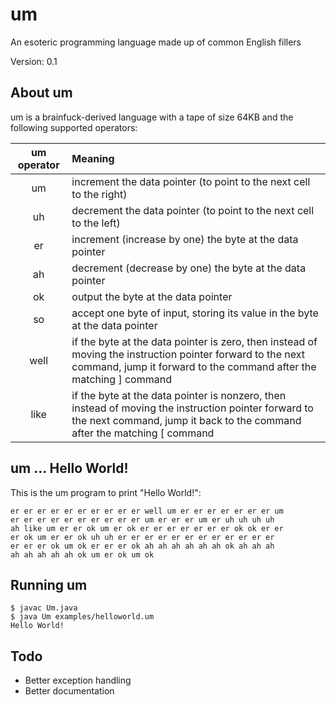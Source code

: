 # um
An esoteric programming language made up of common English fillers

Version: 0.1

## About um
um is a brainfuck-derived language with a tape of size 64KB and the following supported operators:

|  um operator | Meaning |
|:------------:|:--------|
|  um  | increment the data pointer (to point to the next cell to the right) |
|  uh  | decrement the data pointer (to point to the next cell to the left) |
|  er  | increment (increase by one) the byte at the data pointer |
|  ah  | decrement (decrease by one) the byte at the data pointer |
|  ok  | output the byte at the data pointer |
|  so  | accept one byte of input, storing its value in the byte at the data pointer |
| well | if the byte at the data pointer is zero, then instead of moving the instruction pointer forward to the next command, jump it forward to the command after the matching ] command |
| like | if the byte at the data pointer is nonzero, then instead of moving the instruction pointer forward to the next command, jump it back to the command after the matching [ command |


## um ... Hello World!
This is the um program to print "Hello World!":
```
er er er er er er er er er er well um er er er er er er er um
er er er er er er er er er er um er er er um er uh uh uh uh
ah like um er er ok um er ok er er er er er er er ok ok er er
er ok um er er ok uh uh er er er er er er er er er er er er
er er er ok um ok er er er ok ah ah ah ah ah ah ok ah ah ah
ah ah ah ah ah ok um er ok um ok 
```

## Running um
```shell
$ javac Um.java
$ java Um examples/helloworld.um
Hello World!
```

## Todo
* Better exception handling
* Better documentation